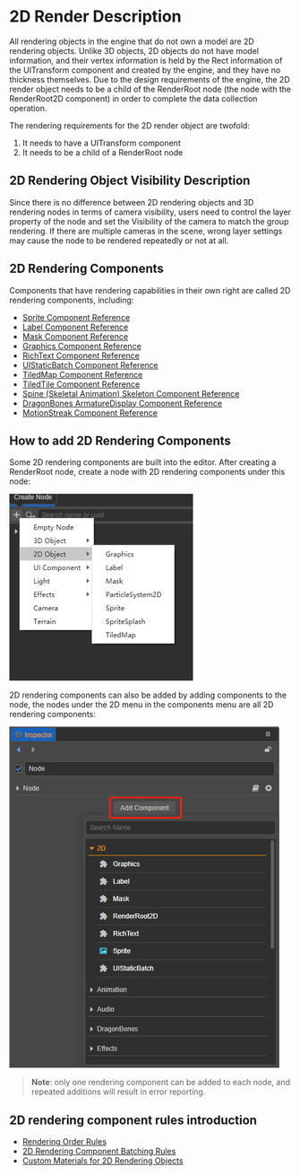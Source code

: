 # 2D Render Description

All rendering objects in the engine that do not own a model are 2D rendering objects. Unlike 3D objects, 2D objects do not have model information, and their vertex information is held by the Rect information of the UITransform component and created by the engine, and they have no thickness themselves. Due to the design requirements of the engine, the 2D render object needs to be a child of the RenderRoot node (the node with the RenderRoot2D component) in order to complete the data collection operation.

The rendering requirements for the 2D render object are twofold:
1. It needs to have a UITransform component
2. It needs to be a child of a RenderRoot node

## 2D Rendering Object Visibility Description

Since there is no difference between 2D rendering objects and 3D rendering nodes in terms of camera visibility, users need to control the layer property of the node and set the Visibility of the camera to match the group rendering. If there are multiple cameras in the scene, wrong layer settings may cause the node to be rendered repeatedly or not at all.

## 2D Rendering Components

Components that have rendering capabilities in their own right are called 2D rendering components, including:

- [Sprite Component Reference](../../ui-system/components/editor/sprite.md)
- [Label Component Reference](../../ui-system/components/editor/label.md)
- [Mask Component Reference](../../ui-system/components/editor/mask.md)
- [Graphics Component Reference](../../ui-system/components/editor/graphics.md)
- [RichText Component Reference](../../ui-system/components/editor/richtext.md)
- [UIStaticBatch Component Reference](../../ui-system/components/editor/ui-static.md)
- [TiledMap Component Reference](../../editor/components/tiledmap.md)
- [TiledTile Component Reference](../../editor/components/tiledtile.md)
- [Spine (Skeletal Animation) Skeleton Component Reference](../../editor/components/spine.md)
- [DragonBones ArmatureDisplay Component Reference](../../editor/components/dragonbones.md)
- [MotionStreak Component Reference](../../editor/components/motion-streak.md)

## How to add 2D Rendering Components

Some 2D rendering components are built into the editor. After creating a RenderRoot node, create a node with 2D rendering components under this node:

![create-2d](./create-2d.png)

2D rendering components can also be added by adding components to the node, the nodes under the 2D menu in the components menu are all 2D rendering components:

![add-render-component](./add-render-component.png)

> **Note**: only one rendering component can be added to each node, and repeated additions will result in error reporting.

## 2D rendering component rules introduction

- [Rendering Order Rules](../../ui-system/components/engine/priority.md)
- [2D Rendering Component Batching Rules](../../ui-system/components/engine/ui-batch.md)
- [Custom Materials for 2D Rendering Objects](../../ui-system/components/engine/ui-material.md)
